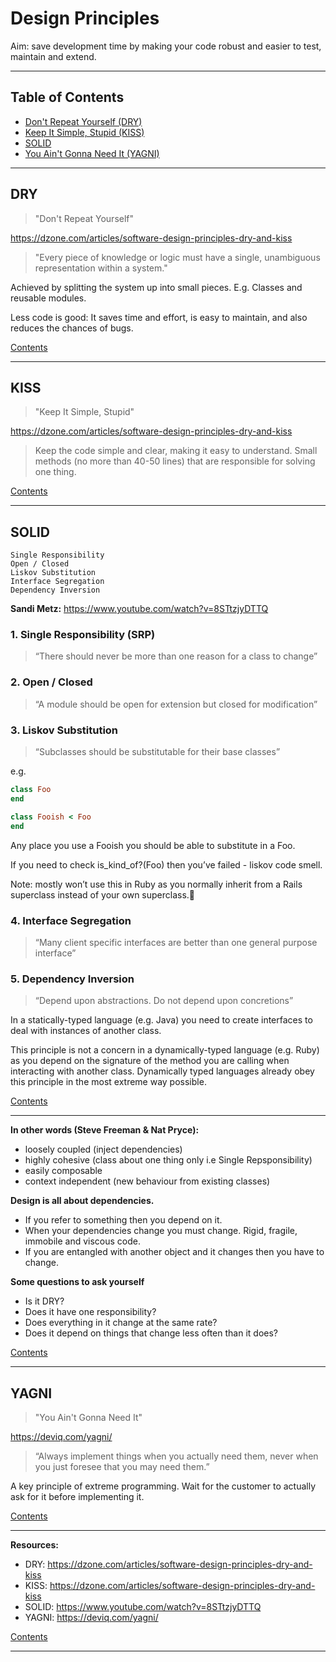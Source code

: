 # Design Principles

Aim: save development time by making your code robust and easier to test, maintain and extend.

---

## Table of Contents

- [Don't Repeat Yourself (DRY)](#dry)
- [Keep It Simple, Stupid (KISS)](#kiss)
- [SOLID](#solid)
- [You Ain't Gonna Need It (YAGNI)](#yagni)

---

## DRY

> "Don't Repeat Yourself"

https://dzone.com/articles/software-design-principles-dry-and-kiss

> "Every piece of knowledge or logic must have a single, unambiguous representation within a system."

Achieved by splitting the system up into small pieces. E.g. Classes and reusable modules.

Less code is good: It saves time and effort, is easy to maintain, and also reduces the chances of bugs.

[Contents](#Table-of-Contents)

---

## KISS

> "Keep It Simple, Stupid"

https://dzone.com/articles/software-design-principles-dry-and-kiss

> Keep the code simple and clear, making it easy to understand. Small methods (no more than 40-50 lines) that are responsible for solving one thing.

[Contents](#Table-of-Contents)

---

## SOLID

```
Single Responsibility
Open / Closed
Liskov Substitution
Interface Segregation
Dependency Inversion
```

**Sandi Metz:** https://www.youtube.com/watch?v=8STtzjyDTTQ 

### 1. Single Responsibility (SRP)

> “There should never be more than one reason for a class to change”

### 2. Open / Closed

> “A module should be open for extension but closed for modification”

### 3. Liskov Substitution

> “Subclasses should be substitutable for their base classes”

e.g.

```ruby
class Foo
end

class Fooish < Foo
end
```

Any place you use a Fooish you should be able to substitute in a Foo.

If you need to check is_kind_of?(Foo) then you’ve failed - liskov code smell.

Note: mostly won’t use this in Ruby as you normally inherit from a Rails superclass instead of your own superclass.

### 4. Interface Segregation

> “Many client specific interfaces are better than one general purpose interface”

### 5. Dependency Inversion

> “Depend upon abstractions. Do not depend upon concretions”

In a statically-typed language (e.g. Java) you need to create interfaces to deal with instances of another class.

This principle is not a concern in a dynamically-typed language (e.g. Ruby) as you depend on the signature of the method you are calling when interacting with another class. Dynamically typed languages already obey this principle in the most extreme way possible.

[Contents](#Table-of-Contents)

---

**In other words (Steve Freeman & Nat Pryce):**

- loosely coupled (inject dependencies)
- highly cohesive (class about one thing only i.e Single Repsponsibility)
- easily composable
- context independent (new behaviour from existing classes)


**Design is all about dependencies.**

- If you refer to something then you depend on it.
- When your dependencies change you must change. Rigid, fragile, immobile and viscous code.
- If you are entangled with another object and it changes then you have to change.

**Some questions to ask yourself**

- Is it DRY?
- Does it have one responsibility?
- Does everything in it change at the same rate?
- Does it depend on things that change less often than it does?

[Contents](#Table-of-Contents)

---

## YAGNI

> "You Ain't Gonna Need It"

https://deviq.com/yagni/


> “Always implement things when you actually need them, never when you just foresee that you may need them.”

A key principle of extreme programming. Wait for the customer to actually ask for it before implementing it.

[Contents](#Table-of-Contents)

---

**Resources:**

- DRY: https://dzone.com/articles/software-design-principles-dry-and-kiss
- KISS: https://dzone.com/articles/software-design-principles-dry-and-kiss
- SOLID: https://www.youtube.com/watch?v=8STtzjyDTTQ
- YAGNI: https://deviq.com/yagni/

[Contents](#Table-of-Contents)

---